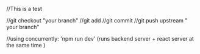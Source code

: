 //This is a test

//git checkout "your branch"
//git add
//git commit
//git push upstream " your branch"

//using concurrently: 'npm run dev' (runs backend server + react server at the same time )
